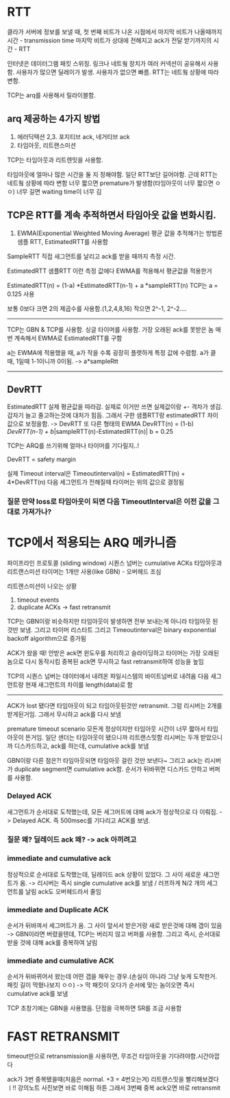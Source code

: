 # RTT

클라가 서버에 정보를 보낼 때, 첫 번째 비트가 나온 시점에서 마지막 비트가 나올때까지 시간 - transmission time
마지막 비트가 상대에 전해지고 ack가 전달 받기까지의 시간 - RTT

인터넷은 데이터그램 패킷 스위칭. 링크나 네트웤 장치가 여러 커넥션이 공유해서 사용함. 사용자가 많으면 딜레이가 발생. 사용자가 없으면 빠름. RTT는 네트웤 상황에 따라 변함.

TCP는 arq를 사용해서 릴라이블함.

## arq 제공하는 4가지 방법

1. 에러딕텍션
   2,3. 포지티브 ack, 네거티브 ack
2. 타임아웃, 리트랜스미션

TCP는 타임아웃과 리트렌밋을 사용함.

타임아웃에 얼마나 많은 시간을 둘 지 정해야함.
일단 RTT보단 길어야함. 근데 RTT는 네트웤 상황에 따라 변함
너무 짧으면 premature가 발생함(타임아웃이 너무 짧으면 ㅇㅇ)
너무 길면 waiting time이 너무 김

## TCP은 RTT를 계속 추적하면서 타임아웃 값을 변화시킴.

1. EWMA(Exponential Weighted Moving Average)
   평균 값을 추적해가는 방법론
   샘플 RTT, EstimatedRTT를 사용함

SampleRTT
직접 새그먼트를 날리고 ack를 받을 때까지 측정 시간.

EstimatedRTT
샘플RTT 이런 측정 값에다 EWMA를 적용해서 평균값을 적용한거

EstimatedRTT(n) = (1-a) *EstimatedRTT(n-1) + a *sampleRTT(n)
TCP는 a = 0.125 사용

보통 0보다 크면 2의 제곱수를 사용함.(1,2,4,8,16)
작으면 2^-1, 2^-2....

---

TCP는 GBN & TCP를 사용함.
싱글 타이머를 사용함. 가장 오래된 ack를 못받은 놈
매번 계속해서 EWMA로 EstimatedRTT를 구함

a는 EWMA에 적용했을 때, a가 작을 수록 굉장히 플랫하게 특정 값에 수렴함.
a가 클 때, 1일때 1-1이니까 0이됨. -> a\*sampleRtt

---

## DevRTT

EstimatedRTT 실제 평균값을 따라감. 실제로 이거만 쓰면 실제값이랑 +- 격차가 생김. 갑자기 늘고 줄고하는것에 대처가 힘듬.
그래서 구한 샘플RTT랑 estimatedRTT 차이값으로 보정을함. -> DevRTT
또 다른 형태의 EWMA
DevRTT(n) = (1-b) _DevRTT(n-1) + b_|sampleRTT(n)-EstimatedRTT(n)|
b = 0.25

TCP는 ARQ를 쓰기위해 얼마나 타이머를 기다릴지..!

DevRTT = safety margin

실제 Timeout interval은
Timeoutinterval(n) = EstimatedRTT(n) + 4\*DevRTT(n)
다음 세그먼트가 전해질때 타이머는 위의 값으로 결정됨

### 질문 만약 loss로 타임아웃이 되면 다음 TimeoutInterval은 이전 값을 그대로 가져가나?

# TCP에서 적용되는 ARQ 메카니즘

파이프라인 프로토콜 (sliding window)
시퀀스 넘버는 cumulative ACKs
타임아웃과 리트랜스미션
타이머는 1개만 사용(like GBN) - 오버헤드 조심

리트랜스미션이 나오는 상황

1. timeout events
2. duplicate ACKs -> fast retransmit

TCP는 GBN이랑 비슷하지만 타임아웃이 발생하면
전부 보내는게 아니라 타임아웃 된 것만 보냄. 그리고 타이머 리스타트
그리고 Timeoutinterval은 binary exponential backoff algorithm으로 증가됨

ACK가 왔을 때!
안받은 ack면 윈도우를 처리하고 슬라이딩하고 타이머는 가장 오래된 놈으로 다시 동작시킴
중복된 ack면 무시하고 fast retransmit하여 성능을 높임

TCP의 시퀀스 넘버는 데이터에서 내려온 파일시스템의 바이트넘버로 내려옴
다음 새그먼트랑 현재 새그먼트의 차이를 length(data)로 함

---

ACK가 lost 됐다면
타임아웃이 되고 타임아웃된것만 retransmit.
그럼 리시버는 2개를 받게된거임. 그래서 무시하고 ack를 다시 보냄

premature timeout scenario
모든게 정상이지만 타임아웃 시간이 너무 짧아서 타임아웃이 뜬거임.
일단 샌더는 타임아웃이 됐으니까 리트랜스밋함
리시버는 두개 받았으니까 디스카드하고, ack를 하는데, cumulative ack를 보냄

GBN이랑 다른 점은?!
타임아웃되면 타임아웃 걸린 것만 보낸다~
그리고 ack는 리시버가 duplicate segment면 cumulative ack함.
순서가 뒤바뀌면 디스카드 안하고 버퍼를 사용함.

### Delayed ACK

새그먼트가 순서대로 도착했는데, 모든 세그머트에 대해 ack가 정상적으로 다 이뤄짐.
-> Delayed ACK. 즉 500msec를 기다리고 ACK를 보냄.

### 질문 왜? 딜레이드 ack 왜? -> ack 아끼려고

### immediate and cumulative ack

정상적으로 순서대로 도착했는데, 딜레이드 ack 상황이 있었다. 그 사이 새로운 새그먼트가 옴.
-> 리시버는 즉시 single cumulative ack를 보냄 / 러프하게 N/2 개의 세그먼트를 날림
ack도 오버헤드라서 줄임

### immediate and Duplicate ACK

순서가 뒤바껴서 세그머트가 옴. 그 사이 앞서서 받은거랑 새로 받은것에 대해 갭이 있음
-> GBN이라면 버렸을텐데, TCP는 버리지 않고 버퍼를 사용함. 그리고 즉시, 순서대로 받을 것에 대해 ack를 중복하여 날림

### immediate and cumulative ACK

순서가 뒤바뀌어서 왔는데 어떤 갭을 채우는 경우.(손실이 아니라 그냥 늦게 도착한거. 패킷 길이 막혔나보지 ㅇㅇ)
-> 막 패킷이 오다가 순서에 맞는 놈이오면 즉시 cumulative ack를 보냄

TCP 초창기에는 GBN을 사용했음.
단점을 극복하면 SR를 조금 사용함

# FAST RETRANSMIT

timeout만으로 retransmission을 사용하면, 무조건 타임아웃을 기다려야함.시간아깝다

ack가 3번 중복됐을때(처음은 normal. +3 = 4번오는겨) 리트랜스밋을 빨리해보겠다ㅣ!!
강의노트 사진보면 바로 이해됨
하튼 그래서 3번째 중복 ack오면 바로 retransmit
